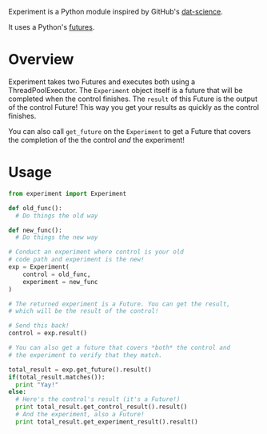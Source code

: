 Experiment is a Python module inspired by GitHub's [dat-science](https://github.com/github/dat-science).

It uses a Python's [futures](https://pypi.python.org/pypi/futures).

# Overview

Experiment takes two Futures and executes both using a ThreadPoolExecutor. The
`Experiment` object itself is a future that will be completed when the control
finishes. The `result` of this Future is the output of the control Future! This
way you get your results as quickly as the control finishes.

You can also call `get_future` on the `Experiment` to get a Future that covers
the completion of the the control *and* the experiment!

# Usage

```python
from experiment import Experiment

def old_func():
  # Do things the old way

def new_func():
  # Do things the new way

# Conduct an experiment where control is your old
# code path and experiment is the new!
exp = Experiment(
    control = old_func,
    experiment = new_func
)

# The returned experiment is a Future. You can get the result,
# which will be the result of the control!

# Send this back!
control = exp.result()

# You can also get a future that covers *both* the control and
# the experiment to verify that they match.

total_result = exp.get_future().result()
if(total_result.matches()):
  print "Yay!"
else:
  # Here's the control's result (it's a Future!)
  print total_result.get_control_result().result()
  # And the experiment, also a Future!
  print total_result.get_experiment_result().result()
```

